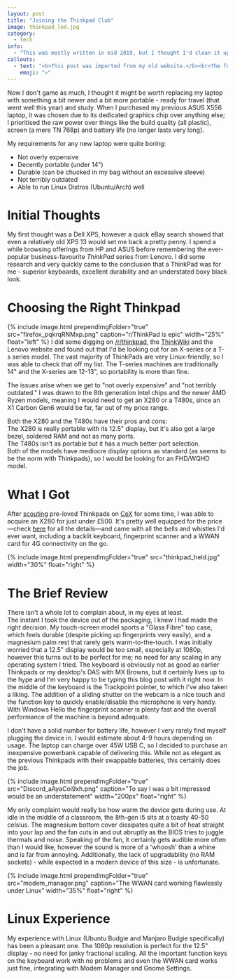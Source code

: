 ```yaml
---
layout: post
title: "Joining the Thinkpad Club"
image: thinkpad_led.jpg
category:
  - tech
info:
  - "This was mostly written in mid 2019, but I thought I'd clean it up and post it now rather than letting it sit and collect dust in my notes."
callouts:
  - text: "<b>This post was imported from my old website.</b><br>The formatting may be weird and the content may be outdated or embarrassing."
    emoji: "💀"
---
```


Now I don't game as much, I thought it might be worth replacing my laptop with something a bit newer and a bit more portable - ready for travel (that went well this year) and study. When I purchased my previous ASUS X556 laptop, it was chosen due to its dedicated graphics chip over anything else; I prioritised the raw power over things like the build quality (all plastic), screen (a mere TN 768p) and battery life (no longer lasts very long).

My requirements for any new laptop were quite boring:
- Not overly expensive
- Decently portable (under 14")
- Durable (can be chucked in my bag without an excessive sleeve)
- Not terribly outdated
- Able to run Linux Distros (Ubuntu/Arch) well

# Initial Thoughts
My first thought was a Dell XPS, however a quick eBay search showed that even a relatively old XPS 13 would set me back a pretty penny. I spend a while browsing offerings from HP and ASUS before remembering the ever-popular business-favourite *ThinkPad* series from Lenovo. I did some research and very quickly came to the conclusion that a ThinkPad was for me - superior keyboards, excellent durability and an understated boxy black look. 


# Choosing the Right Thinkpad
{% include image.html prependImgFolder="true" src="firefox_pqkrqRNMxp.png" caption="r/ThinkPad is epic" width="25%" float="left" %}
I did some digging on [/r/thinkpad](https://reddit.com/r/thinkpad), the [ThinkWiki](https://thinkwiki.com) and the Lenovo website and found out that I'd be looking out for an X-series or a T-s series model. The vast majority of ThinkPads are very Linux-friendly, so I was able to check that off my list. The T-series machines are traditionally 14" and the X-series are 12-13", so portability is more than fine.  

The issues arise when we get to "not overly expensive" and "not terribly outdated." I was drawn to the 8th generation Intel chips and the newer AMD Ryzen models, meaning I would need to get an X280 or a T480s, since an X1 Carbon Gen6 would be far, far out of my price range.

Both the X280 and the T480s have their pros and cons:  
The X280 is really portable with its 12.5" display, but it's also got a large bezel, soldered RAM and not as many ports.  
The T480s isn't as portable but it has a much better port selection.  
Both of the models have mediocre display options as standard (as seems to be the norm with Thinkpads), so I would be looking for an FHD/WQHD model.

# What I Got
After [scouting](https://git.tomr.me/tom/cex-scout) pre-loved Thinkpads on [CeX](https://webuy.com) for some time, I was able to acquire an X280 for just under £500. It's pretty well equipped for the price—check [here](https://wiki.tomr.me) for all the details—and came with all the bells and whistles I'd ever want, including a backlit keyboard, fingerprint scanner and a WWAN card for 4G connectivity on the go.

{% include image.html prependImgFolder="true" src="thinkpad_held.jpg" width="30%" float="right" %}

# The Brief Review
There isn't a whole lot to complain about, in my eyes at least.  
The instant I took the device out of the packaging, I knew I had made the right decision. My touch-screen model sports a "Glass Fibre" top case, which feels durable (despite picking up fingerprints very easily), and a magnesium palm rest that rarely gets warm-to-the-touch. I was initially worried that a 12.5" display would be too small, especially at 1080p, however this turns out to be perfect for me; no need for any scaling in any operating system I tried. The keyboard is obviously not as good as earlier Thinkpads or my desktop's DAS with MX Browns, but it certainly lives up to the hype and I'm very happy to be typing this blog post with it right now. In the middle of the keyboard is the Trackpoint pointer, to which I've also taken a liking. The addition of a sliding shutter on the webcam is a nice touch and the function key to quickly enable/disable the microphone is very handy. With Windows Hello the fingerprint scanner is plenty fast and the overall performance of the machine is beyond adequate.

I don't have a solid number for battery life, however I very rarely  find myself plugging the device in. I would estimate about 4-9 hours depending on usage. The laptop can charge over 45W USB C, so I decided to purchase an inexpensive powerbank capable of delivering this. While not as elegant as the previous Thinkpads with their swappable batteries, this certainly does the job.

{% include image.html prependImgFolder="true" src="Discord_aAyaCoi9xh.png" caption="To say I was a bit impressed would be an understatement" width="200px" float="right" %}

My only complaint would really be how warm the device gets during use. At idle in the middle of a classroom, the 8th-gen i5 sits at a toasty 40-50 celsius. The magnesium bottom cover dissipates quite a bit of heat straight into your lap and the fan cuts in and out abruptly as the BIOS tries to juggle thermals and noise. Speaking of the fan, it certainly gets audible more often than I would like, however the sound is more of a 'whoosh' than a whine and is far from annoying.
Additionally, the lack of upgradability (no RAM sockets) - while expected in a modern device of this size - is unfortunate.

{% include image.html prependImgFolder="true" src="modem_manager.png" caption="The WWAN card working flawlessly under Linux" width="35%" float="right" %}
# Linux Experience
My experience with Linux (Ubuntu Budgie and Manjaro Budgie specifically) has been a pleasant one. The 1080p resolution is perfect for the 12.5" display - no need for janky fractional scaling. All the important function keys on the keyboard work with no problems and even the WWAN card works just fine, integrating with Modem Manager and Gnome Settings.
